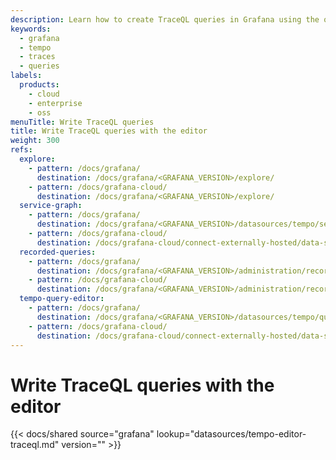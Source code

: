 ```yaml
---
description: Learn how to create TraceQL queries in Grafana using the query editor.
keywords:
  - grafana
  - tempo
  - traces
  - queries
labels:
  products:
    - cloud
    - enterprise
    - oss
menuTitle: Write TraceQL queries
title: Write TraceQL queries with the editor
weight: 300
refs:
  explore:
    - pattern: /docs/grafana/
      destination: /docs/grafana/<GRAFANA_VERSION>/explore/
    - pattern: /docs/grafana-cloud/
      destination: /docs/grafana/<GRAFANA_VERSION>/explore/
  service-graph:
    - pattern: /docs/grafana/
      destination: /docs/grafana/<GRAFANA_VERSION>/datasources/tempo/service-graph/
    - pattern: /docs/grafana-cloud/
      destination: /docs/grafana-cloud/connect-externally-hosted/data-sources/tempo/service-graph/
  recorded-queries:
    - pattern: /docs/grafana/
      destination: /docs/grafana/<GRAFANA_VERSION>/administration/recorded-queries/
    - pattern: /docs/grafana-cloud/
      destination: /docs/grafana/<GRAFANA_VERSION>/administration/recorded-queries/
  tempo-query-editor:
    - pattern: /docs/grafana/
      destination: /docs/grafana/<GRAFANA_VERSION>/datasources/tempo/query-editor/
    - pattern: /docs/grafana-cloud/
      destination: /docs/grafana-cloud/connect-externally-hosted/data-sources/tempo/query-editor/
---
```


# Write TraceQL queries with the editor

[//]: # 'Shared content for the TraceQL query editor'
[//]: # 'This content is located in /docs/sources/shared/datasources/tempo-editor-traceql.md'

{{< docs/shared source="grafana" lookup="datasources/tempo-editor-traceql.md" version="<GRAFANA VERSION>" >}}
